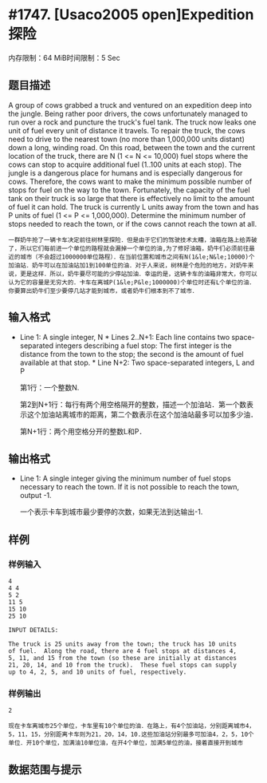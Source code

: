 # #1747. [Usaco2005 open]Expedition 探险

内存限制：64 MiB时间限制：5 Sec

## 题目描述

A group of cows grabbed a truck and ventured on an expedition deep into the jungle. Being rather poor drivers, the cows unfortunately managed to run over a rock and puncture the truck's fuel tank. The truck now leaks one unit of fuel every unit of distance it travels. To repair the truck, the cows need to drive to the nearest town (no more than 1,000,000 units distant) down a long, winding road. On this road, between the town and the current location of the truck, there are N (1 <= N <= 10,000) fuel stops where the cows can stop to acquire additional fuel (1..100 units at each stop). The jungle is a dangerous place for humans and is especially dangerous for cows. Therefore, the cows want to make the minimum possible number of stops for fuel on the way to the town. Fortunately, the capacity of the fuel tank on their truck is so large that there is effectively no limit to the amount of fuel it can hold. The truck is currently L units away from the town and has P units of fuel (1 <= P <= 1,000,000). Determine the minimum number of stops needed to reach the town, or if the cows cannot reach the town at all. 

    一群奶牛抢了一辆卡车决定前往树林里探险．但是由于它们的驾驶技术太糟，油箱在路上给弄破了，所以它们每前进一个单位的路程就会漏掉一个单位的油,为了修好油箱，奶牛们必须前往最近的城市（不会超过1000000单位路程）．在当前位置和城市之间有N(1&le;N&le;10000)个加油站．奶牛可以在加油站加1到100单位的油．对于人来说，树林是个危险的地方，对奶牛来说，更是这样．所以，奶牛要尽可能的少停站加油．幸运的是，这辆卡车的油箱非常大，你可以认为它的容量是无穷大的．卡车在离城P(1&le;P&le;1000000)个单位时还有L个单位的油． 你要算出奶牛们至少要停几站才能到城市，或者奶牛们根本到不了城市．

## 输入格式

* Line 1: A single integer, N * Lines 2..N+1: Each line contains two space-separated integers describing a fuel stop: The first integer is the distance from the town to the stop; the second is the amount of fuel available at that stop. * Line N+2: Two space-separated integers, L and P 

    第1行：一个整数N.

    第2到N+1行：每行有两个用空格隔开的整数，描述一个加油站．第一个数表示这个加油站离城市的距离，第二个数表示在这个加油站最多可以加多少油．

    第N+1行：两个用空格分开的整数L和P．

## 输出格式

* Line 1: A single integer giving the minimum number of fuel stops necessary to reach the town. If it is not possible to reach the town, output -1. 

 

    一个表示卡车到城市最少要停的次数，如果无法到达输出-1.

## 样例

### 样例输入

    
    4
    4 4
    5 2
    11 5
    15 10
    25 10
    
    INPUT DETAILS:
    
    The truck is 25 units away from the town; the truck has 10 units
    of fuel.  Along the road, there are 4 fuel stops at distances 4,
    5, 11, and 15 from the town (so these are initially at distances
    21, 20, 14, and 10 from the truck).  These fuel stops can supply
    up to 4, 2, 5, and 10 units of fuel, respectively.
    
    
    

### 样例输出

    
    2
    
    现在卡车离城市25个单位，卡车里有10个单位的油．在路上，有4个加油站，分别距离城市4，5，11，15，分别距离卡车则为21，20，14，10.这些加油站分别最多可加油4，2，5，10个单位．开10个单位，加满油10单位油，在开4个单位，加满5单位的油，接着直接开到城市
    
    

## 数据范围与提示
